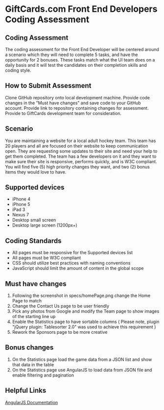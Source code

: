 GiftCards.com Front End Developers Coding Assessment
=========================

Coding Assessment
-------------

The coding assessment for the Front End Developer will be centered around a scenario which they will need to complete 5 tasks, and have the opportunity for 2 bonuses. These tasks match what the UI team does on a daily basis and it will test the candidates on their completion skills and coding style.

How to Submit Assessment
-------------

Clone GitHub repository onto local development machine. Provide code changes in the "Must have changes" and save code to your GitHub account. Provide link to repository containing changes for assessment. Provide to GiftCards development team for consideration.


Scenario
-------------

You are maintaining a website for a local adult hockey team. This team has 20 players and all are focused on their website to keep communication open. They are requesting some updates to their site and need your help to get them completed. The team has a few developers on it and they want to make sure their site is responsive, performs quickly, and is W3C compliant. You will find five (5) high priority changes they want, and two (2) bonus items they would love to have.

Supported devices
-------------

* iPhone 4
* iPhone 5
* iPad 3
* Nexus 7
* Desktop small screen
* Desktop large screen (1200px+)

Coding Standards
-------------

* All pages must be responsive for the Supported devices list
* All pages must be W3C compliant
* CSS should utilize best practices with naming conventions
* JavaScript should limit the amount of content in the global scope

Must have changes 
-------------

1. Following the screenshot in specs/homePage.png change the Home Page to match
2. Change the Contact Us page to be user friendly
3. Pick any photos from Google and modify the Team page to show images of the starting line up
4. Enable the Statistics page to have sortable columns ( Please note, plugin "jQuery plugin: Tablesorter 2.0" was used to achieve this requirement )
5. Rework the Sponsors page to be more creative

Bonus changes
-------------

1. On the Statistics page load the game data from a JSON list and show that data in the table
2. On the Statistics page use AngularJS to load data from JSON file and enable filtering and pagination


Helpful Links
-------------

[AngularJS Documentation](http://angularjs.org/)
